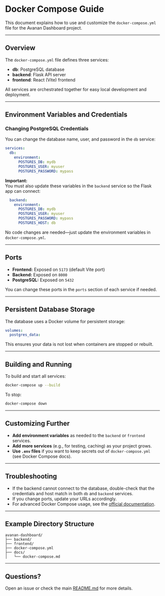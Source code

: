 # Docker Compose Guide

This document explains how to use and customize the `docker-compose.yml` file for the Avanan Dashboard project.

---

## Overview

The `docker-compose.yml` file defines three services:

- **db**: PostgreSQL database
- **backend**: Flask API server
- **frontend**: React (Vite) frontend

All services are orchestrated together for easy local development and deployment.

---

## Environment Variables and Credentials

### Changing PostgreSQL Credentials

You can change the database name, user, and password in the `db` service:

```yaml
services:
  db:
    environment:
      POSTGRES_DB: mydb
      POSTGRES_USER: myuser
      POSTGRES_PASSWORD: mypass
```

**Important:**  
You must also update these variables in the `backend` service so the Flask app can connect:

```yaml
  backend:
    environment:
      POSTGRES_DB: mydb
      POSTGRES_USER: myuser
      POSTGRES_PASSWORD: mypass
      POSTGRES_HOST: db
```

No code changes are needed—just update the environment variables in `docker-compose.yml`.

---

## Ports

- **Frontend:** Exposed on `5173` (default Vite port)
- **Backend:** Exposed on `8000`
- **PostgreSQL:** Exposed on `5432`

You can change these ports in the `ports` section of each service if needed.

---

## Persistent Database Storage

The database uses a Docker volume for persistent storage:

```yaml
volumes:
  postgres_data:
```

This ensures your data is not lost when containers are stopped or rebuilt.

---

## Building and Running

To build and start all services:

```sh
docker-compose up --build
```

To stop:

```sh
docker-compose down
```

---

## Customizing Further

- **Add environment variables** as needed to the `backend` or `frontend` services.
- **Add more services** (e.g., for testing, caching) as your project grows.
- **Use `.env` files** if you want to keep secrets out of `docker-compose.yml` (see Docker Compose docs).

---

## Troubleshooting

- If the backend cannot connect to the database, double-check that the credentials and host match in both `db` and `backend` services.
- If you change ports, update your URLs accordingly.
- For advanced Docker Compose usage, see the [official documentation](https://docs.docker.com/compose/).

---

## Example Directory Structure

```
avanan-dashboard/
├── backend/
├── frontend/
├── docker-compose.yml
├── docs/
│   └── docker-compose.md
```

---

## Questions?

Open an issue or check the main [README.md](../README.md) for more details.
